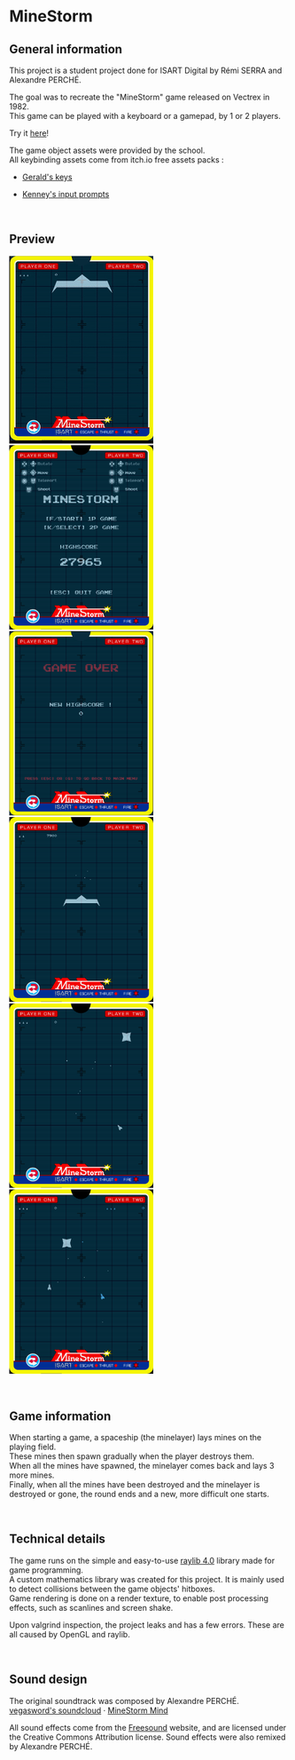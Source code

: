 # **MineStorm**

## **General information**

This project is a student project done for ISART Digital by Rémi SERRA and Alexandre PERCHÉ.

The goal was to recreate the "MineStorm" game released on Vectrex in 1982. <br>
This game can be played with a keyboard or a gamepad, by 1 or 2 players.

Try it <a href="https://vynokris.itch.io/modern-minestorm" target="_blank">here</a>!

The game object assets were provided by the school. <br>
All keybinding assets come from itch.io free assets packs :

- <a href="https://gerald-burke.itch.io/geralds-keys" target="_blank">Gerald's keys</a>

- <a href="https://kenney-assets.itch.io/input-prompts-pixel-16" target="_blank">Kenney's input prompts</a>

<br>

## Preview

<img src="./data/screenshots/minestorm.gif"/> <img src="./data/screenshots/screenshot0.png" style="width:260px;"/>
<img src="./data/screenshots/screenshot4.png" style="width:260px;"/>
<img src="./data/screenshots/screenshot1.png" style="width:260px;"/>
<img src="./data/screenshots/screenshot2.png" style="width:260px;"/>
<img src="./data/screenshots/screenshot3.png" style="width:260px;"/>

<br>

## **Game information**

When starting a game, a spaceship (the minelayer) lays mines on the playing field. <br>
These mines then spawn gradually when the player destroys them. <br>
When all the mines have spawned, the minelayer comes back and lays 3 more mines. <br>
Finally, when all  the mines have been destroyed and the minelayer is destroyed or gone, the round ends and a new, more difficult one starts.

<br>

## **Technical details**

The game runs on the simple and easy-to-use <a href="https://www.raylib.com/" target="_blank">raylib 4.0</a> library made for game programming. <br>
A custom mathematics library was created for this project. It is mainly used to detect collisions between the game objects' hitboxes. <br>
Game rendering is done on a render texture, to enable post processing effects, such as scanlines and screen shake.

Upon valgrind inspection, the project leaks and has a few errors. These are all caused by OpenGL and raylib.

<br>

## **Sound design**

The original soundtrack was composed by Alexandre PERCHÉ. <br>
<a href="https://soundcloud.com/user-131837480-851531639" target="_blank">vegasword's soundcloud</a> · <a href="https://soundcloud.com/user-131837480-851531639/minestorm-mind" target="_blank">MineStorm Mind</a> <br>

All sound effects come from the <a href="https://freesound.org/" target="_blank">Freesound</a> website, and are licensed under the Creative Commons Attribution license. Sound effects were also remixed by Alexandre PERCHÉ. <br>
